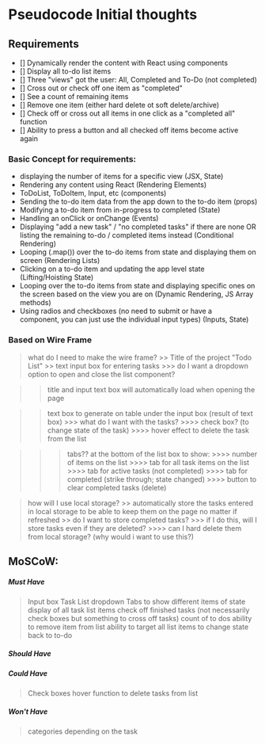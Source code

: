 # Pseudocode Initial thoughts

## Requirements

- [] Dynamically render the content with React using components
- [] Display all to-do list items
- [] Three "views" got the user: All, Completed and To-Do (not completed)
- [] Cross out or check off one item as "completed"
- [] See a count of remaining items 
- [] Remove one item (either hard delete ot soft delete/archive)
- [] Check off or cross out all items in one click as a "completed all" function
- [] Ability to press a button and all checked off items become active again

### Basic Concept for requirements:

- displaying the number of items for a specific view (JSX, State)
- Rendering any content using React (Rendering Elements)
- ToDoList, ToDoItem, Input, etc (components)
- Sending the to-do item data from the app down to the to-do item (props)
- Modifying a to-do item from in-progress to completed (State)
- Handling an onClick or onChange (Events)
- Displaying "add a new task" / "no completed tasks" if there are none OR listing the remaining to-do / completed items instead (Conditional Rendering)
- Looping (.map()) over the to-do items from state and displaying them on screen (Rendering Lists)
- Clicking on a to-do item and updating the app level state (Lifting/Hoisting State)
- Looping over the to-do items from state and displaying specific ones on the screen based on the view you are on (Dynamic Rendering, JS Array methods)
- Using radios and checkboxes (no need to submit or have a <form> component, you can just use the individual input types) (Inputs, State)

### Based on Wire Frame

> what do I need to make the wire frame?
    >> Title of the project "Todo List"
    >> text input box for entering tasks
        >>> do I want a dropdown option to open and close the list component?

>> title and input text box will automatically load when opening the page

>> text box to generate on table under the input box (result of text box)
    >>> what do I want with the tasks?
        >>>> check box? (to change state of the task)
        >>>> hover effect to delete the task from the list 

>>> tabs?? at the bottom of the list box to show: 
    >>>> number of items on the list
    >>>> tab for all task items on the list
    >>>> tab for active tasks (not completed)
    >>>> tab for completed (strike through; state changed)
    >>>> button to clear completed tasks (delete)

> how will I use local storage?
    >> automatically store the tasks entered in local storage to be able to keep them on the page no matter if refreshed
    >> do I want to store completed tasks?
        >>> if I do this, will I store tasks even if they are deleted?
            >>>> can I hard delete them from local storage? (why would i want to use this?)

## MoSCoW: 

##### Must Have

> Input box
> Task List dropdown
> Tabs to show different items of state
> display of all task list items
> check off finished tasks (not necessarily check boxes but something to cross off tasks)
> count of to dos
> ability to remove item from list
> ability to target all list items to change state back to to-do 

##### Should Have

> 

##### Could Have

> Check boxes
> hover function to delete tasks from list

##### Won't Have

> categories depending on the task

